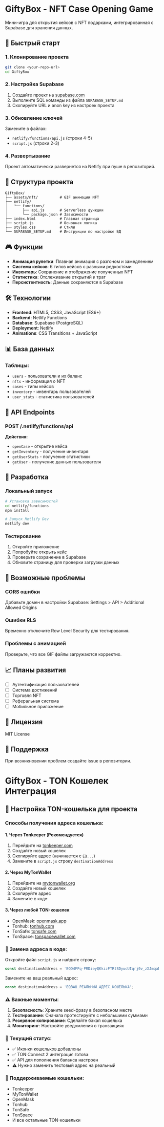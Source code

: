 # GiftyBox - NFT Case Opening Game

Мини-игра для открытия кейсов с NFT подарками, интегрированная с Supabase для хранения данных.

## 🚀 Быстрый старт

### 1. Клонирование проекта
```bash
git clone <your-repo-url>
cd GiftyBox
```

### 2. Настройка Supabase
1. Создайте проект на [supabase.com](https://supabase.com)
2. Выполните SQL команды из файла `SUPABASE_SETUP.md`
3. Скопируйте URL и anon key из настроек проекта

### 3. Обновление ключей
Замените в файлах:
- `netlify/functions/api.js` (строки 4-5)
- `script.js` (строки 2-3)

### 4. Развертывание
Проект автоматически развернется на Netlify при пуше в репозиторий.

## 📁 Структура проекта

```
GiftyBox/
├── assets/nft/          # GIF анимации NFT
├── netlify/
│   └── functions/
│       ├── api.js       # Serverless функции
│       └── package.json # Зависимости
├── index.html           # Главная страница
├── script.js            # Основная логика
├── styles.css           # Стили
└── SUPABASE_SETUP.md    # Инструкции по настройке БД
```

## 🎮 Функции

- **Анимация рулетки**: Плавная анимация с разгоном и замедлением
- **Система кейсов**: 6 типов кейсов с разными редкостями
- **Инвентарь**: Сохранение и отображение полученных NFT
- **Статистика**: Отслеживание открытий и трат
- **Персистентность**: Данные сохраняются в Supabase

## 🛠 Технологии

- **Frontend**: HTML5, CSS3, JavaScript (ES6+)
- **Backend**: Netlify Functions
- **Database**: Supabase (PostgreSQL)
- **Deployment**: Netlify
- **Animations**: CSS Transitions + JavaScript

## 📊 База данных

### Таблицы:
- `users` - пользователи и их баланс
- `nfts` - информация о NFT
- `cases` - типы кейсов
- `inventory` - инвентарь пользователей
- `user_stats` - статистика пользователей

## 🎯 API Endpoints

### POST /.netlify/functions/api

**Действия:**
- `openCase` - открытие кейса
- `getInventory` - получение инвентаря
- `getUserStats` - получение статистики
- `getUser` - получение данных пользователя

## 🔧 Разработка

### Локальный запуск
```bash
# Установка зависимостей
cd netlify/functions
npm install

# Запуск Netlify Dev
netlify dev
```

### Тестирование
1. Откройте приложение
2. Попробуйте открыть кейс
3. Проверьте сохранение в Supabase
4. Обновите страницу для проверки загрузки данных

## 🐛 Возможные проблемы

### CORS ошибки
Добавьте домен в настройки Supabase:
Settings > API > Additional Allowed Origins

### Ошибки RLS
Временно отключите Row Level Security для тестирования.

### Проблемы с анимацией
Проверьте, что все GIF файлы загружаются корректно.

## 📈 Планы развития

- [ ] Аутентификация пользователей
- [ ] Система достижений
- [ ] Торговля NFT
- [ ] Реферальная система
- [ ] Мобильное приложение

## 📄 Лицензия

MIT License

## 🤝 Поддержка

При возникновении проблем создайте issue в репозитории.

# GiftyBox - TON Кошелек Интеграция

## 🚀 Настройка TON-кошелька для проекта

### Способы получения адреса кошелька:

#### 1. **Через Tonkeeper (Рекомендуется)**
1. Перейдите на [tonkeeper.com](https://tonkeeper.com)
2. Создайте новый кошелек
3. Скопируйте адрес (начинается с `EQ...`)
4. Замените в `script.js` строку `destinationAddress`

#### 2. **Через MyTonWallet**
1. Перейдите на [mytonwallet.org](https://mytonwallet.org)
2. Создайте новый кошелек
3. Скопируйте адрес
4. Замените в коде

#### 3. **Через любой TON-кошелек**
- OpenMask: [openmask.app](https://openmask.app)
- Tonhub: [tonhub.com](https://tonhub.com)
- TonSafe: [tonsafe.com](https://tonsafe.com)
- TonSpace: [tonspacewallet.com](https://tonspacewallet.com)

### 🔧 Замена адреса в коде:

Откройте файл `script.js` и найдите строку:
```javascript
const destinationAddress = 'EQD4FPq-PRDieyQKkizFTRtSDyucUIqrj0v_zXJmqaDp6_0t';
```

Замените на ваш реальный адрес:
```javascript
const destinationAddress = 'EQВАШ_РЕАЛЬНЫЙ_АДРЕС_КОШЕЛЬКА';
```

### ⚠️ Важные моменты:

1. **Безопасность**: Храните seed-фразу в безопасном месте
2. **Тестирование**: Сначала протестируйте с небольшими суммами
3. **Резервное копирование**: Сделайте бэкап кошелька
4. **Мониторинг**: Настройте уведомления о транзакциях

### 🎯 Текущий статус:

- ✅ Иконки кошельков добавлены
- ✅ TON Connect 2 интеграция готова
- ✅ API для пополнения баланса настроен
- ⚠️ Нужно заменить тестовый адрес на реальный

### 📱 Поддерживаемые кошельки:

- Tonkeeper
- MyTonWallet  
- OpenMask
- Tonhub
- TonSafe
- TonSpace
- И все остальные TON-кошельки 